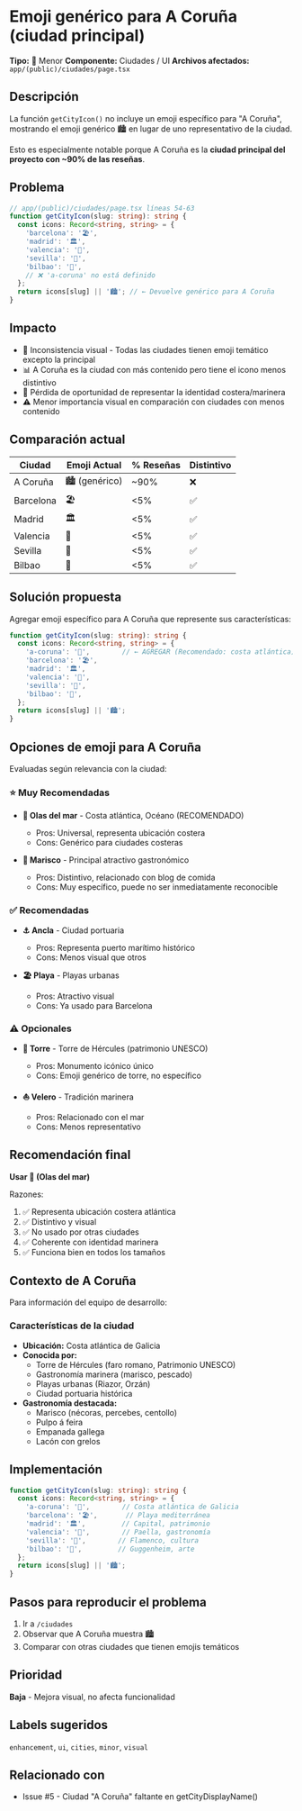 # Emoji genérico para A Coruña (ciudad principal)

**Tipo:** 🔵 Menor
**Componente:** Ciudades / UI
**Archivos afectados:** `app/(public)/ciudades/page.tsx`

## Descripción

La función `getCityIcon()` no incluye un emoji específico para "A Coruña", mostrando el emoji genérico 🏙️ en lugar de uno representativo de la ciudad.

Esto es especialmente notable porque A Coruña es la **ciudad principal del proyecto con ~90% de las reseñas**.

## Problema

```typescript
// app/(public)/ciudades/page.tsx líneas 54-63
function getCityIcon(slug: string): string {
  const icons: Record<string, string> = {
    'barcelona': '🏖️',
    'madrid': '🏛️',
    'valencia': '🥘',
    'sevilla': '💃',
    'bilbao': '🎨',
    // ❌ 'a-coruna' no está definido
  };
  return icons[slug] || '🏙️'; // ← Devuelve genérico para A Coruña
}
```

## Impacto

- 🎨 Inconsistencia visual - Todas las ciudades tienen emoji temático excepto la principal
- 📊 A Coruña es la ciudad con más contenido pero tiene el icono menos distintivo
- 🌊 Pérdida de oportunidad de representar la identidad costera/marinera
- ⚠️ Menor importancia visual en comparación con ciudades con menos contenido

## Comparación actual

| Ciudad | Emoji Actual | % Reseñas | Distintivo |
|--------|--------------|-----------|------------|
| A Coruña | 🏙️ (genérico) | ~90% | ❌ |
| Barcelona | 🏖️ | <5% | ✅ |
| Madrid | 🏛️ | <5% | ✅ |
| Valencia | 🥘 | <5% | ✅ |
| Sevilla | 💃 | <5% | ✅ |
| Bilbao | 🎨 | <5% | ✅ |

## Solución propuesta

Agregar emoji específico para A Coruña que represente sus características:

```typescript
function getCityIcon(slug: string): string {
  const icons: Record<string, string> = {
    'a-coruna': '🌊',        // ← AGREGAR (Recomendado: costa atlántica)
    'barcelona': '🏖️',
    'madrid': '🏛️',
    'valencia': '🥘',
    'sevilla': '💃',
    'bilbao': '🎨',
  };
  return icons[slug] || '🏙️';
}
```

## Opciones de emoji para A Coruña

Evaluadas según relevancia con la ciudad:

### ⭐ Muy Recomendadas
- **🌊 Olas del mar** - Costa atlántica, Océano (RECOMENDADO)
  - Pros: Universal, representa ubicación costera
  - Cons: Genérico para ciudades costeras

- **🦞 Marisco** - Principal atractivo gastronómico
  - Pros: Distintivo, relacionado con blog de comida
  - Cons: Muy específico, puede no ser inmediatamente reconocible

### ✅ Recomendadas
- **⚓ Ancla** - Ciudad portuaria
  - Pros: Representa puerto marítimo histórico
  - Cons: Menos visual que otros

- **🏖️ Playa** - Playas urbanas
  - Pros: Atractivo visual
  - Cons: Ya usado para Barcelona

### ⚠️ Opcionales
- **🗼 Torre** - Torre de Hércules (patrimonio UNESCO)
  - Pros: Monumento icónico único
  - Cons: Emoji genérico de torre, no específico

- **⛵ Velero** - Tradición marinera
  - Pros: Relacionado con el mar
  - Cons: Menos representativo

## Recomendación final

**Usar 🌊 (Olas del mar)**

Razones:
1. ✅ Representa ubicación costera atlántica
2. ✅ Distintivo y visual
3. ✅ No usado por otras ciudades
4. ✅ Coherente con identidad marinera
5. ✅ Funciona bien en todos los tamaños

## Contexto de A Coruña

Para información del equipo de desarrollo:

### Características de la ciudad
- **Ubicación:** Costa atlántica de Galicia
- **Conocida por:**
  - Torre de Hércules (faro romano, Patrimonio UNESCO)
  - Gastronomía marinera (marisco, pescado)
  - Playas urbanas (Riazor, Orzán)
  - Ciudad portuaria histórica
- **Gastronomía destacada:**
  - Marisco (nécoras, percebes, centollo)
  - Pulpo á feira
  - Empanada gallega
  - Lacón con grelos

## Implementación

```typescript
function getCityIcon(slug: string): string {
  const icons: Record<string, string> = {
    'a-coruna': '🌊',        // Costa atlántica de Galicia
    'barcelona': '🏖️',       // Playa mediterránea
    'madrid': '🏛️',         // Capital, patrimonio
    'valencia': '🥘',        // Paella, gastronomía
    'sevilla': '💃',        // Flamenco, cultura
    'bilbao': '🎨',         // Guggenheim, arte
  };
  return icons[slug] || '🏙️';
}
```

## Pasos para reproducir el problema

1. Ir a `/ciudades`
2. Observar que A Coruña muestra 🏙️
3. Comparar con otras ciudades que tienen emojis temáticos

## Prioridad

**Baja** - Mejora visual, no afecta funcionalidad

## Labels sugeridos

`enhancement`, `ui`, `cities`, `minor`, `visual`

## Relacionado con

- Issue #5 - Ciudad "A Coruña" faltante en getCityDisplayName()

